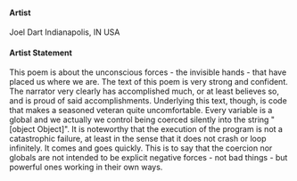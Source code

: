#### Artist
Joel Dart
Indianapolis, IN USA

#### Artist Statement
This poem is about the unconscious forces - the invisible hands - that have placed us where we are. The text of this poem is very strong and confident.
The narrator very clearly has accomplished much, or at least believes so, and is proud of said accomplishments. Underlying this text, though, is code
that makes a seasoned veteran quite uncomfortable. Every variable is a global and we actually we control being coerced silently into the string "[object Object]".
It is noteworthy that the execution of the program is not a catastrophic failure, at least in the sense that it does not crash or loop infinitely. It comes 
and goes quickly. This is to say that the coercion nor globals are not intended to be explicit negative forces - not bad things - but powerful ones working in their own ways. 

